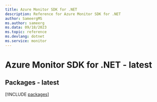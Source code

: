 ```yaml
---
title: Azure Monitor SDK for .NET
description: Reference for Azure Monitor SDK for .NET
author: SameergMS
ms.author: sameerg
ms.data: 09/18/2023
ms.topic: reference
ms.devlang: dotnet
ms.service: monitor
---
```

# Azure Monitor SDK for .NET - latest
## Packages - latest
[!INCLUDE [packages](monitor-index.md)]